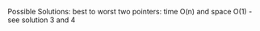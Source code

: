 Possible Solutions: best to worst
two pointers: time O(n) and space O(1)
    - see solution 3 and 4

